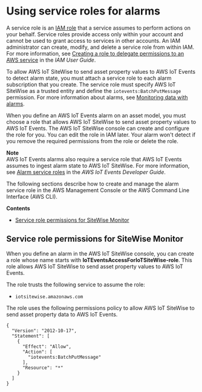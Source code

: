 # Using service roles for alarms<a name="alarm-service-role"></a>

  A service role is an [IAM role](https://docs.aws.amazon.com/IAM/latest/UserGuide/id_roles.html) that a service assumes to perform actions on your behalf\. Service roles provide access only within your account and cannot be used to grant access to services in other accounts\. An IAM administrator can create, modify, and delete a service role from within IAM\. For more information, see [Creating a role to delegate permissions to an AWS service](https://docs.aws.amazon.com/IAM/latest/UserGuide/id_roles_create_for-service.html) in the *IAM User Guide*\. 

To allow AWS IoT SiteWise to send asset property values to AWS IoT Events to detect alarm state, you must attach a service role to each alarm subscription that you create\. The service role must specify AWS IoT SiteWise as a trusted entity and define the `iotevents:BatchPutMessage` permission\. For more information about alarms, see [Monitoring data with alarms](industrial-alarms.md)\.

When you define an AWS IoT Events alarm on an asset model, you must choose a role that allows AWS IoT SiteWise to send asset property values to AWS IoT Events\. The AWS IoT SiteWise console can create and configure the role for you\. You can edit the role in IAM later\. Your alarm won't detect if you remove the required permissions from the role or delete the role\.

**Note**  
AWS IoT Events alarms also require a service role that AWS IoT Events assumes to ingest alarm state to AWS IoT SiteWise\. For more information, see [Alarm service roles](https://docs.aws.amazon.com/iotevents/latest/developerguide/security-iam.html) in the *AWS IoT Events Developer Guide*\.

The following sections describe how to create and manage the alarm service role in the AWS Management Console or the AWS Command Line Interface \(AWS CLI\)\.

**Contents**
+ [Service role permissions for SiteWise Monitor](#alarm-service-role-permissions)

## Service role permissions for SiteWise Monitor<a name="alarm-service-role-permissions"></a>

When you define an alarm in the AWS IoT SiteWise console, you can create a role whose name starts with **IoTEventsAccessForIoTSiteWise\-role**\. This role allows AWS IoT SiteWise to send asset property values to AWS IoT Events\.

The role trusts the following service to assume the role:
+ `iotsitewise.amazonaws.com`

The role uses the following permissions policy to allow AWS IoT SiteWise to send asset property data to AWS IoT Events\.

```
{
  "Version": "2012-10-17",
  "Statement": [
    {
      "Effect": "Allow",
      "Action": [
        "iotevents:BatchPutMessage"
      ],
      "Resource": "*"
    }
  ]
}
```